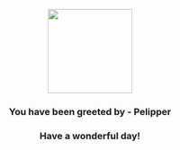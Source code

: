 <p align="center">
    <img src="https://raw.githubusercontent.com/PokeAPI/sprites/master/sprites/pokemon/279.png" width="150" height="150">
</p>
<h3 align="center">You have been greeted by - <b>Pelipper</b></h3>
<h3 align="center">Have a wonderful day!</h3>
